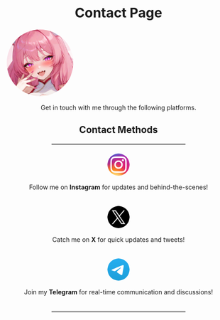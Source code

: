 <h1 style="font-size: 30px; text-align: center;">Contact Page</h1>
<p style="align: center;">        
    <img src="https://raw.githubusercontent.com/KissmeBro/KissmeBro/refs/heads/main/profile.png" alt="Profile" style="width: 150px; height: auto; border-radius: 50%;"/>        
</p>
<p style="text-align: center;">Get in touch with me through the following platforms.</p>
<h2 style="text-align: center;">Contact Methods</h2>
<hr style="width: 60%; margin: 0 auto; border-top: 2px solid #ccc;" />
<div style="display: flex; justify-content: center; align-items: center; gap: 20px; flex-wrap: wrap; padding: 20px;">
    <div style="text-align: center;">
        <a href="https://www.instagram.com/kissme.log" target="_blank">
            <img src="https://raw.githubusercontent.com/KissmeBro/KissmeBro/refs/heads/main/instagram.png" alt="Instagram" style="width: 50px; height: auto; border-radius: 50%;"/>
        </a>
        <p>Follow me on <strong>Instagram</strong> for updates and behind-the-scenes!</p>
    </div>
    <div style="text-align: center;">
        <a href="https://x.com/silentAw" target="_blank">
            <img src="https://raw.githubusercontent.com/KissmeBro/KissmeBro/refs/heads/main/x.png" alt="X" style="width: 50px; height: auto; border-radius: 50%;"/>
        </a>
        <p>Catch me on <strong>X</strong> for quick updates and tweets!</p>
    </div>
    <div style="text-align: center;">
        <a href="https://t.me/silentAw" target="_blank">
            <img src="https://raw.githubusercontent.com/KissmeBro/KissmeBro/refs/heads/main/telegram.png" alt="Telegram" style="width: 50px; height: auto; border-radius: 50%;"/>
        </a>
        <p>Join my <strong>Telegram</strong> for real-time communication and discussions!</p>
    </div>
</div>
<hr style="width: 60%; margin: 0 auto; border-top: 2px solid #ccc;" />
